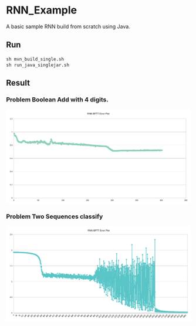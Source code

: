 
# RNN_Example

A basic sample RNN build from scratch using Java.

## Run

``` 
sh mvn_build_single.sh
sh run_java_singlejar.sh
```

## Result

###  Problem Boolean Add with 4 digits.
![Problem Boolean Add with 4 digits.](/img/RNNBPTT2.png)
### Problem Two Sequences classify 
![Problem Two Sequences classify .](/img/RNNBPTT3.png)
